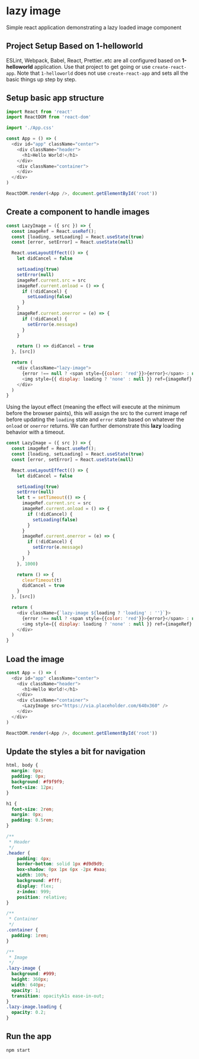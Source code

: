 # lazy image

Simple react application demonstrating a lazy loaded image component

## Project Setup Based on 1-helloworld

ESLint, Webpack, Babel, React, Prettier..etc are all configured based on **1-helloworld** application. Use that project to get going or use `create-react-app`. Note that `1-helloworld` does not use `create-react-app` and sets all the basic things up step by step.

## Setup basic app structure

```javascript
import React from 'react'
import ReactDOM from 'react-dom'

import './App.css'

const App = () => (
  <div id="app" className="center">
    <div className="header">
      <h1>Hello World!</h1>
    </div>
    <div className="container">
    </div>
  </div>
)

ReactDOM.render(<App />, document.getElementById('root'))
```

## Create a component to handle images

```javascript
const LazyImage = ({ src }) => {
  const imageRef = React.useRef();
  const [loading, setLoading] = React.useState(true)
  const [error, setError] = React.useState(null)

  React.useLayoutEffect(() => {
    let didCancel = false

    setLoading(true)
    setError(null)
    imageRef.current.src = src
    imageRef.current.onload = () => {
      if (!didCancel) {
        setLoading(false)
      }
    }
    imageRef.current.onerror = (e) => {
      if (!didCancel) {
        setError(e.message)
      }
    }

    return () => didCancel = true
  }, [src])

  return (
    <div className="lazy-image">
      {error !== null ? <span style={{color: 'red'}}>{error}</span> : null}
      <img style={{ display: loading ? 'none' : null }} ref={imageRef} />
    </div>
  )
}
```

Using the layout effect (meaning the effect will execute at the minimum before the browser paints), this will assign the src to the current image ref before updating the `loading` state and `error` state based on whatever the `onload` or `onerror` returns. We can further demonstrate this **lazy** loading behavior with a timeout.

```javascript
const LazyImage = ({ src }) => {
  const imageRef = React.useRef();
  const [loading, setLoading] = React.useState(true)
  const [error, setError] = React.useState(null)

  React.useLayoutEffect(() => {
    let didCancel = false

    setLoading(true)
    setError(null)
    let t = setTimeout(() => {
      imageRef.current.src = src
      imageRef.current.onload = () => {
        if (!didCancel) {
          setLoading(false)
        }
      }
      imageRef.current.onerror = (e) => {
        if (!didCancel) {
          setError(e.message)
        }
      }
    }, 1000)

    return () => {
      clearTimeout(t)
      didCancel = true
    }
  }, [src])

  return (
    <div className={`lazy-image ${loading ? 'loading' : ''}`}>
      {error !== null ? <span style={{color: 'red'}}>{error}</span> : null}
      <img style={{ display: loading ? 'none' : null }} ref={imageRef} />
    </div>
  )
}
```

## Load the image

```javascript
const App = () => (
  <div id="app" className="center">
    <div className="header">
      <h1>Hello World!</h1>
    </div>
    <div className="container">
      <LazyImage src="https://via.placeholder.com/640x360" />
    </div>
  </div>
)

ReactDOM.render(<App />, document.getElementById('root'))
```

## Update the styles a bit for navigation

```css
html, body {
  margin: 0px;
  padding: 0px;
  background: #f9f9f9;
  font-size: 12px;
}

h1 {
  font-size: 2rem;
  margin: 0px;
  padding: 0.5rem;
}

/**
 * Header
 */
.header {
    padding: 4px;
    border-bottom: solid 1px #d9d9d9;
    box-shadow: 0px 1px 6px -2px #aaa;
    width: 100%;
    background: #fff;
    display: flex;
    z-index: 999;
    position: relative;
}

/**
 * Container
 */
.container {
  padding: 1rem;
}

/**
 * Image
 */
.lazy-image {
  background: #999;
  height: 360px;
  width: 640px;
  opacity: 1;
  transition: opacityk1s ease-in-out;
}
.lazy-image.loading {
  opacity: 0.2;
}
```

## Run the app

```bash
npm start
```
